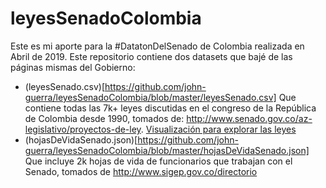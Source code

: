 # leyesSenadoColombia
Este es mi aporte para la #DatatonDelSenado de Colombia realizada en Abril de 2019. Este repositorio contiene dos datasets que bajé de las páginas mismas del Gobierno:

* (leyesSenado.csv)[https://github.com/john-guerra/leyesSenadoColombia/blob/master/leyesSenado.csv] Que contiene todas las 7k+ leyes discutidas en el congreso de la República de Colombia desde 1990, tomados de: http://www.senado.gov.co/az-legislativo/proyectos-de-ley. [Visualización para explorar las leyes](https://observablehq.com/@john-guerra/proyectos-de-ley-colombia)
* (hojasDeVidaSenado.json)[https://github.com/john-guerra/leyesSenadoColombia/blob/master/hojasDeVidaSenado.json] Que incluye 2k hojas de vida de funcionarios que trabajan con el Senado, tomados de http://www.sigep.gov.co/directorio
